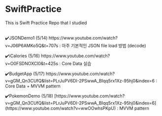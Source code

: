 # SwiftPractice
This is Swift Practice Repo that I studied 
<br><br>
<p>✔️JSONDemo1 (5/14) https://www.youtube.com/watch?v=J06P6AMKo5Q&t=707s : 아주 기본적인 JSON file load 방법 (decode)</p>
<p>✔️iCalories (5/16) https://www.youtube.com/watch?v=O0FSDNOXCl0&t=425s : Core Data 실습</p>
<p>✔️BudgetApp (5/17) https://www.youtube.com/watch?v=gGM_Qn3CUfQ&list=PLrJuPV6DI-2PSwwA_BIqq5rx1Xz-95hj0&index=6 : Core Data + MVVM pattern</p>
<p>✔️PokemonDemo (5/18) [https://www.youtube.com/watch?v=gGM_Qn3CUfQ&list=PLrJuPV6DI-2PSwwA_BIqq5rx1Xz-95hj0&index=6](https://www.youtube.com/watch?v=wwOOwhsPKpU) : MVVM pattern</p>
